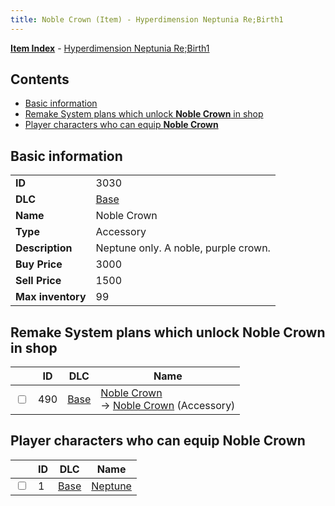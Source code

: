 ```yaml
---
title: Noble Crown (Item) - Hyperdimension Neptunia Re;Birth1
---
```


[**Item Index**](/neptunia/rb1/item/index.html) - [Hyperdimension Neptunia Re;Birth1](/neptunia/rb1)

## Contents

- [Basic information](#basic-information)
- [Remake System plans which unlock **Noble Crown** in shop](#remake-system-plans-which-unlock-noble-crown-in-shop)
- [Player characters who can equip **Noble Crown**](#player-characters-who-can-equip-noble-crown)

## Basic information

|   |   |
| -- | -- |
| **ID** | 3030 |
| **DLC** | [Base](/neptunia/rb1/dlc/1-base.html) |
| **Name** | Noble Crown |
| **Type** | Accessory |
| **Description** | Neptune only. A noble, purple crown. |
| **Buy Price** | 3000 |
| **Sell Price** | 1500 |
| **Max inventory** | 99 |


## Remake System plans which unlock **Noble Crown** in shop

|    | ID | DLC | Name |
| -- | -- | --- | ---- |
| <input type="checkbox" id="rb1-remake-1-490" class="trackbox" /> | 490 | [Base](/neptunia/rb1/dlc/1-base.html) | [Noble Crown](/neptunia/rb1/remake/1-490-noble-crown.html)<br /> → [Noble Crown](/neptunia/rb1/item/1-3030-noble-crown.html) (Accessory) |


## Player characters who can equip **Noble Crown**

|    | ID | DLC | Name |
| -- | -- | --- | ---- |
| <input type="checkbox" id="rb1-player-1-1" class="trackbox" /> | 1 | [Base](/neptunia/rb1/dlc/1-base.html) | [Neptune](/neptunia/rb1/player/1-1-neptune.html) |
